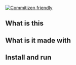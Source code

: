 [![Commitizen friendly](https://img.shields.io/badge/commitizen-friendly-brightgreen.svg)](http://commitizen.github.io/cz-cli/)

## What is this

## What is it made with

## Install and run